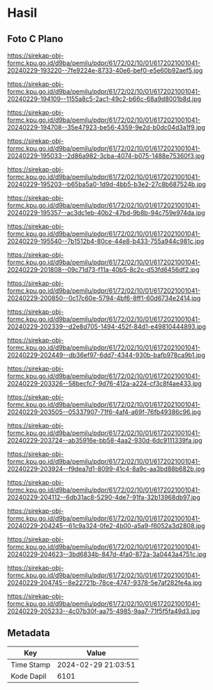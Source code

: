 # Hasil

## Foto C Plano

https://sirekap-obj-formc.kpu.go.id/d9ba/pemilu/pdpr/61/72/02/10/01/6172021001041-20240229-193220--7fe9224e-8733-40e6-bef0-e5e60b92aef5.jpg

https://sirekap-obj-formc.kpu.go.id/d9ba/pemilu/pdpr/61/72/02/10/01/6172021001041-20240229-194109--1155a8c5-2ac1-49c2-b66c-68a9d8001b8d.jpg

https://sirekap-obj-formc.kpu.go.id/d9ba/pemilu/pdpr/61/72/02/10/01/6172021001041-20240229-194708--35e47923-be56-4359-9e2d-b0dc04d3a1f9.jpg

https://sirekap-obj-formc.kpu.go.id/d9ba/pemilu/pdpr/61/72/02/10/01/6172021001041-20240229-195033--2d86a982-3cba-4074-b075-1488e75360f3.jpg

https://sirekap-obj-formc.kpu.go.id/d9ba/pemilu/pdpr/61/72/02/10/01/6172021001041-20240229-195203--b65ba5a0-1d9d-4bb5-b3e2-27c8b687524b.jpg

https://sirekap-obj-formc.kpu.go.id/d9ba/pemilu/pdpr/61/72/02/10/01/6172021001041-20240229-195357--ac3dc1eb-40b2-47bd-9b8b-94c759e974da.jpg

https://sirekap-obj-formc.kpu.go.id/d9ba/pemilu/pdpr/61/72/02/10/01/6172021001041-20240229-195540--7b1512b4-80ce-44e8-b433-755a944c981c.jpg

https://sirekap-obj-formc.kpu.go.id/d9ba/pemilu/pdpr/61/72/02/10/01/6172021001041-20240229-201808--09c71d73-f11a-40b5-8c2c-d53fd6456df2.jpg

https://sirekap-obj-formc.kpu.go.id/d9ba/pemilu/pdpr/61/72/02/10/01/6172021001041-20240229-200850--0c17c60e-5794-4bf6-8ff1-60d6734e2414.jpg

https://sirekap-obj-formc.kpu.go.id/d9ba/pemilu/pdpr/61/72/02/10/01/6172021001041-20240229-202339--d2e8d705-1494-452f-84d1-e49810444893.jpg

https://sirekap-obj-formc.kpu.go.id/d9ba/pemilu/pdpr/61/72/02/10/01/6172021001041-20240229-202449--db36ef97-6dd7-4344-930b-bafb978ca9b1.jpg

https://sirekap-obj-formc.kpu.go.id/d9ba/pemilu/pdpr/61/72/02/10/01/6172021001041-20240229-203326--58becfc7-9d76-412a-a224-cf3c8f4ae433.jpg

https://sirekap-obj-formc.kpu.go.id/d9ba/pemilu/pdpr/61/72/02/10/01/6172021001041-20240229-203505--05337907-71f6-4af4-a69f-76fb49386c96.jpg

https://sirekap-obj-formc.kpu.go.id/d9ba/pemilu/pdpr/61/72/02/10/01/6172021001041-20240229-203724--ab35916e-bb58-4aa2-930d-6dc9111339fa.jpg

https://sirekap-obj-formc.kpu.go.id/d9ba/pemilu/pdpr/61/72/02/10/01/6172021001041-20240229-203924--f9dea7d1-8099-41c4-8a9c-aa3bd88b682b.jpg

https://sirekap-obj-formc.kpu.go.id/d9ba/pemilu/pdpr/61/72/02/10/01/6172021001041-20240229-204112--6db31ac8-5290-4de7-91fa-32b13968db97.jpg

https://sirekap-obj-formc.kpu.go.id/d9ba/pemilu/pdpr/61/72/02/10/01/6172021001041-20240229-204245--61c9a324-0fe2-4b00-a5a9-f6052a3d2808.jpg

https://sirekap-obj-formc.kpu.go.id/d9ba/pemilu/pdpr/61/72/02/10/01/6172021001041-20240229-204623--3bd6834b-847d-4fa0-872a-3a0443a4751c.jpg

https://sirekap-obj-formc.kpu.go.id/d9ba/pemilu/pdpr/61/72/02/10/01/6172021001041-20240229-204745--8e22721b-78ce-4747-9378-5e7af282fe4a.jpg

https://sirekap-obj-formc.kpu.go.id/d9ba/pemilu/pdpr/61/72/02/10/01/6172021001041-20240229-205233--4c07b30f-aa75-4985-9aa7-71f5f5fa49d3.jpg


## Metadata

| Key        | Value               |
| ---------- | ------------------- |
| Time Stamp | 2024-02-29 21:03:51 |
| Kode Dapil | 6101                |



